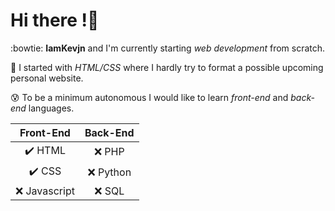 # Hi there !👋<br/>
:bowtie: **IamKevjn** and I'm currently starting _web development_ from scratch.

:book: I started with _HTML/CSS_ where I hardly try to format a possible upcoming personal website.

:cold_sweat: To be a minimum autonomous I would like to learn *front-end* and *back-end* languages.

|Front-End      |Back-End     |
|:-------------:|:-----------:|
|:heavy_check_mark: HTML       | :x: PHP     |
|:heavy_check_mark: CSS        | :x: Python  |
|:x: Javascript | :x: SQL     |
